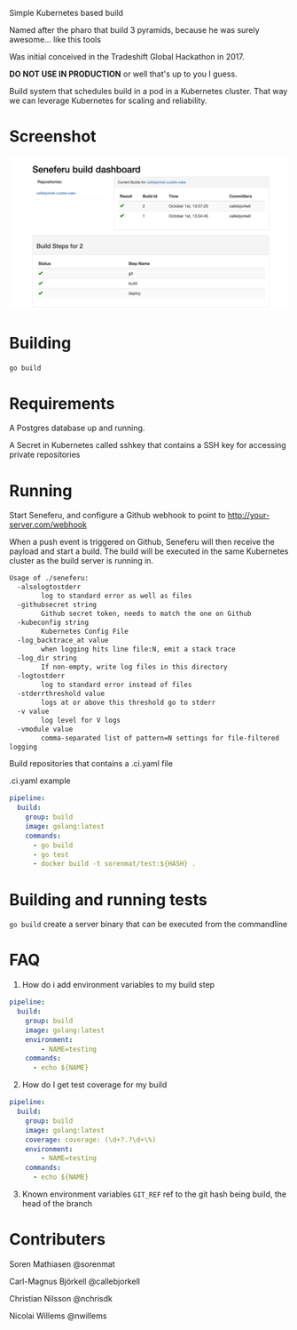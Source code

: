 Simple Kubernetes based build

Named after the pharo that build 3 pyramids, because he was surely awesome... like this tools

Was initial conceived in the Tradeshift Global Hackathon in 2017.

__DO NOT USE IN PRODUCTION__ or well that's up to you I guess.


Build system that schedules build in a pod in a Kubernetes cluster.
That way we can leverage Kubernetes for scaling and reliability.

# Screenshot

![Seneferu main screen](docs/seneferu.png "Main screen")


# Building

`go build`

# Requirements

A Postgres database up and running.

A Secret in Kubernetes called sshkey that contains a SSH key for accessing private repositories


# Running

Start Seneferu, and configure a Github webhook to point to http://your-server.com/webhook

When a push event is triggered on Github, Seneferu will then receive the payload and start a build.
The build will be executed in the same Kubernetes cluster as the build server is running in.


```
Usage of ./seneferu:
  -alsologtostderr
    	log to standard error as well as files
  -githubsecret string
    	Github secret token, needs to match the one on Github
  -kubeconfig string
    	Kubernetes Config File
  -log_backtrace_at value
    	when logging hits line file:N, emit a stack trace
  -log_dir string
    	If non-empty, write log files in this directory
  -logtostderr
    	log to standard error instead of files
  -stderrthreshold value
    	logs at or above this threshold go to stderr
  -v value
    	log level for V logs
  -vmodule value
    	comma-separated list of pattern=N settings for file-filtered logging

```

Build repositories that contains a .ci.yaml file

.ci.yaml example

```yaml
pipeline:
  build:
    group: build
    image: golang:latest
    commands:
      - go build
      - go test
      - docker build -t sorenmat/test:${HASH} .
```

# Building and running tests

`go build` create a server binary that can be executed from the commandline



# FAQ

1. How do i add environment variables to my build step

```yaml
pipeline:
  build:
    group: build
    image: golang:latest
    environment:
        - NAME=testing
    commands:
      - echo ${NAME}

```

2. How do I get test coverage for my build

```yaml
pipeline:
  build:
    group: build
    image: golang:latest
    coverage: coverage: (\d+?.?\d+\%)
    environment:
        - NAME=testing
    commands:
      - echo ${NAME}

```

3. Known environment variables
   `GIT_REF` ref to the git hash being build, the head of the branch


# Contributers

Soren Mathiasen @sorenmat

Carl-Magnus Björkell @callebjorkell
 
Christian Nilsson @nchrisdk
 
Nicolai Willems @nwillems
 


